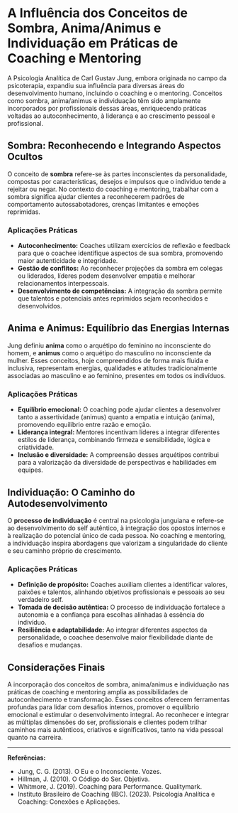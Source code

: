
# A Influência dos Conceitos de Sombra, Anima/Animus e Individuação em Práticas de Coaching e Mentoring

A Psicologia Analítica de Carl Gustav Jung, embora originada no campo da psicoterapia, expandiu sua influência para diversas áreas do desenvolvimento humano, incluindo o coaching e o mentoring. Conceitos como sombra, anima/animus e individuação têm sido amplamente incorporados por profissionais dessas áreas, enriquecendo práticas voltadas ao autoconhecimento, à liderança e ao crescimento pessoal e profissional.

## Sombra: Reconhecendo e Integrando Aspectos Ocultos

O conceito de **sombra** refere-se às partes inconscientes da personalidade, compostas por características, desejos e impulsos que o indivíduo tende a rejeitar ou negar. No contexto do coaching e mentoring, trabalhar com a sombra significa ajudar clientes a reconhecerem padrões de comportamento autossabotadores, crenças limitantes e emoções reprimidas.

### Aplicações Práticas

- **Autoconhecimento:** Coaches utilizam exercícios de reflexão e feedback para que o coachee identifique aspectos de sua sombra, promovendo maior autenticidade e integridade.
- **Gestão de conflitos:** Ao reconhecer projeções da sombra em colegas ou liderados, líderes podem desenvolver empatia e melhorar relacionamentos interpessoais.
- **Desenvolvimento de competências:** A integração da sombra permite que talentos e potenciais antes reprimidos sejam reconhecidos e desenvolvidos.

## Anima e Animus: Equilíbrio das Energias Internas

Jung definiu **anima** como o arquétipo do feminino no inconsciente do homem, e **animus** como o arquétipo do masculino no inconsciente da mulher. Esses conceitos, hoje compreendidos de forma mais fluida e inclusiva, representam energias, qualidades e atitudes tradicionalmente associadas ao masculino e ao feminino, presentes em todos os indivíduos.

### Aplicações Práticas

- **Equilíbrio emocional:** O coaching pode ajudar clientes a desenvolver tanto a assertividade (animus) quanto a empatia e intuição (anima), promovendo equilíbrio entre razão e emoção.
- **Liderança integral:** Mentores incentivam líderes a integrar diferentes estilos de liderança, combinando firmeza e sensibilidade, lógica e criatividade.
- **Inclusão e diversidade:** A compreensão desses arquétipos contribui para a valorização da diversidade de perspectivas e habilidades em equipes.

## Individuação: O Caminho do Autodesenvolvimento

O **processo de individuação** é central na psicologia junguiana e refere-se ao desenvolvimento do self autêntico, à integração dos opostos internos e à realização do potencial único de cada pessoa. No coaching e mentoring, a individuação inspira abordagens que valorizam a singularidade do cliente e seu caminho próprio de crescimento.

### Aplicações Práticas

- **Definição de propósito:** Coaches auxiliam clientes a identificar valores, paixões e talentos, alinhando objetivos profissionais e pessoais ao seu verdadeiro self.
- **Tomada de decisão autêntica:** O processo de individuação fortalece a autonomia e a confiança para escolhas alinhadas à essência do indivíduo.
- **Resiliência e adaptabilidade:** Ao integrar diferentes aspectos da personalidade, o coachee desenvolve maior flexibilidade diante de desafios e mudanças.

## Considerações Finais

A incorporação dos conceitos de sombra, anima/animus e individuação nas práticas de coaching e mentoring amplia as possibilidades de autoconhecimento e transformação. Esses conceitos oferecem ferramentas profundas para lidar com desafios internos, promover o equilíbrio emocional e estimular o desenvolvimento integral. Ao reconhecer e integrar as múltiplas dimensões do ser, profissionais e clientes podem trilhar caminhos mais autênticos, criativos e significativos, tanto na vida pessoal quanto na carreira.

---
**Referências:**
- Jung, C. G. (2013). O Eu e o Inconsciente. Vozes.
- Hillman, J. (2010). O Código do Ser. Objetiva.
- Whitmore, J. (2019). Coaching para Performance. Qualitymark.
- Instituto Brasileiro de Coaching (IBC). (2023). Psicologia Analítica e Coaching: Conexões e Aplicações.
```
